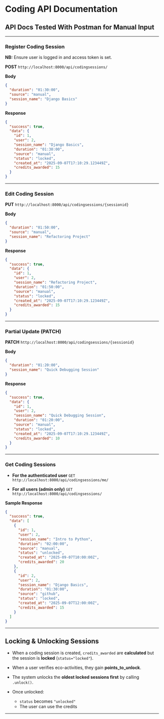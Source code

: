 
# Coding API Documentation

## API Docs Tested With Postman for Manual Input

---

### **Register Coding Session**

**NB:** Ensure user is logged in and access token is set.

**POST** `http://localhost:8000/api/codingsessions/`

**Body**

```json
{
  "duration": "01:30:00",
  "source": "manual",
  "session_name": "Django Basics"
}
```

**Response**

```json
{
  "success": true,
  "data": {
    "id": 1,
    "user": 2,
    "session_name": "Django Basics",
    "duration": "01:30:00",
    "source": "manual",
    "status": "locked",
    "created_at": "2025-09-07T17:10:29.123449Z",
    "credits_awarded": 15
  }
}
```

---

### **Edit Coding Session**

**PUT** `http://localhost:8000/api/codingsessions/{sessionid}`

**Body**

```json
{
  "duration": "01:50:00",
  "source": "manual",
  "session_name": "Refactoring Project"
}
```

**Response**

```json
{
  "success": true,
  "data": {
    "id": 1,
    "user": 2,
    "session_name": "Refactoring Project",
    "duration": "01:50:00",
    "source": "manual",
    "status": "locked",
    "created_at": "2025-09-07T17:10:29.123449Z",
    "credits_awarded": 15
  }
}
```

---

### **Partial Update (PATCH)**

**PATCH** `http://localhost:8000/api/codingsessions/{sessionid}`

**Body**

```json
{
  "duration": "01:20:00",
  "session_name": "Quick Debugging Session"
}
```

**Response**

```json
{
  "success": true,
  "data": {
    "id": 1,
    "user": 2,
    "session_name": "Quick Debugging Session",
    "duration": "01:20:00",
    "source": "manual",
    "status": "locked",
    "created_at": "2025-09-07T17:10:29.123449Z",
    "credits_awarded": 10
  }
}
```

---

### **Get Coding Sessions**

* **For the authenticated user**
  `GET http://localhost:8000/api/codingsessions/me/`

* **For all users (admin only)**
  `GET http://localhost:8000/api/codingsessions/`

**Sample Response**

```json
{
  "success": true,
  "data": [
    {
      "id": 1,
      "user": 2,
      "session_name": "Intro to Python",
      "duration": "02:00:00",
      "source": "manual",
      "status": "unlocked",
      "created_at": "2025-09-07T10:00:00Z",
      "credits_awarded": 20
    },
    {
      "id": 2,
      "user": 2,
      "session_name": "Django Basics",
      "duration": "01:30:00",
      "source": "github",
      "status": "locked",
      "created_at": "2025-09-07T12:00:00Z",
      "credits_awarded": 15
    }
  ]
}
```

---

## Locking & Unlocking Sessions

* When a coding session is created, `credits_awarded` are **calculated** but the session is **locked** (`status="locked"`).
* When a user verifies eco-activities, they gain **points\_to\_unlock**.
* The system unlocks the **oldest locked sessions first** by calling `.unlock()`.
* Once unlocked:

  * `status` becomes `"unlocked"`
  * The user can use the credits

---
